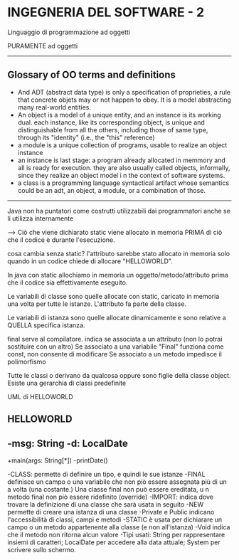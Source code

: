 # INGEGNERIA DEL SOFTWARE - 2

Linguaggio di programmazione ad oggetti

PURAMENTE ad oggetti

---

## Glossary of OO terms and definitions

- And ADT (abstract data type) is only a specification of proprieties, a rule that concrete objets may or not happen to obey. It is a model abstracting many real-world entities. 
- An object is a model of a unique entity, and an instance is its working dual. each instance, like its corresponding object, is unique and distinguishable from all the others, including those of same type, through its "identity" (i.e., the "this" reference)
- a module is a unique collection of programs, usable to realize an object instance
- an instance is last stage: a program already allocated in memmory and all is ready for execution. they are also usually called objects, informally, since they realize an object model i n the context of software systems. 
- a class is a programming language syntactical artifact whose semantics could be an adt, an object, a module, or a combination of those.

---

Java non ha puntatori come costrutti utilizzabili dai programmatori anche se li utilizza internamente


--> Ciò che viene dichiarato static viene allocato in memoria PRIMA di ciò che il codice è durante l'esecuzione. 

cosa cambia senza static? l'attributo sarebbe stato allocato in memoria solo quando in un codice chiede di allocare "HELLOWORLD". 

In java con static allochiamo in memoria un oggetto/metodo/attributo prima che il codice sia effettivamente eseguito. 

Le variabili di classe sono quelle allocate con static, caricato in memoria una volta per tutte le istanze. L'attributo fa parte della classe. 

Le variabili di istanza sono quelle allocate dinamicamente e sono relative a QUELLA specifica istanza.

final serve al compilatore. indica se associata a un attributo (non lo potrai sostituire con un altro) 
Se associato a una variabile "Final" funziona come const, non consente di modificare
Se associato a un metodo impedisce il polimorfismo

Tutte le classi o derivano da qualcosa oppure sono figlie della classe object. Esiste una gerarchia di classi predefinite

UML di HELLOWORLD

HELLOWORLD 
-----------
-msg: String
-d: LocalDate
----------
+main(args: String[*])
-printDate()


-CLASS: permette di definire un  tipo, e quindi le sue istanze
-FINAL definisce un  campo o una variabile che  non piò essere assegnata più di un a volta (una costante.) Una classe final non può essere ereditata, u n  metodo final non piò essere ridefinito (override)
-IMPORT: indica dove trovare la definizione di una classe che sarà usata in seguito
-NEW permette di creare una istanza di una classe
-Private e Public indicano l'accessibilità di classi, campi e metodi
-STATIC è usata per dichiarare un campo o  un metodo appartenente alla classe (e non all'istanza)
-Void indica che il metodo non ritorna alcun valore
-Tipi usati: String per rappresentare insiemi di caratteri; LocalDate per accedere alla data attuale; System per scrivere sullo schermo.